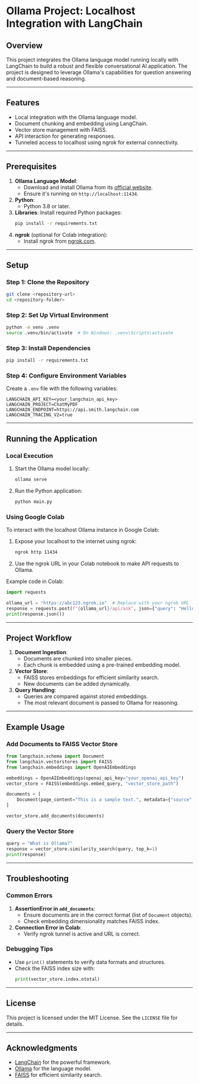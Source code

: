 # Ollama Project: Localhost Integration with LangChain

## Overview
This project integrates the Ollama language model running locally with LangChain to build a robust and flexible conversational AI application. The project is designed to leverage Ollama's capabilities for question answering and document-based reasoning.

---

## Features
- Local integration with the Ollama language model.
- Document chunking and embedding using LangChain.
- Vector store management with FAISS.
- API interaction for generating responses.
- Tunneled access to localhost using ngrok for external connectivity.

---

## Prerequisites
1. **Ollama Language Model**:
   - Download and install Ollama from its [official website](https://www.ollama.ai/).
   - Ensure it's running on `http://localhost:11434`.
2. **Python**:
   - Python 3.8 or later.
3. **Libraries**:
   Install required Python packages:
   ```bash
   pip install -r requirements.txt
   ```
4. **ngrok** (optional for Colab integration):
   - Install ngrok from [ngrok.com](https://ngrok.com/).

---

## Setup

### Step 1: Clone the Repository
```bash
git clone <repository-url>
cd <repository-folder>
```

### Step 2: Set Up Virtual Environment
```bash
python -m venv .venv
source .venv/bin/activate  # On Windows: .venv\Scripts\activate
```

### Step 3: Install Dependencies
```bash
pip install -r requirements.txt
```

### Step 4: Configure Environment Variables
Create a `.env` file with the following variables:
```plaintext
LANGCHAIN_API_KEY=<your_langchain_api_key>
LANGCHAIN_PROJECT=ChatMyPDF
LANGCHAIN_ENDPOINT=https://api.smith.langchain.com
LANGCHAIN_TRACING_V2=true
```

---

## Running the Application

### Local Execution
1. Start the Ollama model locally:
   ```bash
   ollama serve
   ```

2. Run the Python application:
   ```bash
   python main.py
   ```

### Using Google Colab
To interact with the localhost Ollama instance in Google Colab:
1. Expose your localhost to the internet using ngrok:
   ```bash
   ngrok http 11434
   ```
2. Use the ngrok URL in your Colab notebook to make API requests to Ollama.

Example code in Colab:
```python
import requests

ollama_url = "https://abc123.ngrok.io"  # Replace with your ngrok URL
response = requests.post(f"{ollama_url}/api/ask", json={"query": "Hello, Ollama!"})
print(response.json())
```

---

## Project Workflow
1. **Document Ingestion**:
   - Documents are chunked into smaller pieces.
   - Each chunk is embedded using a pre-trained embedding model.
2. **Vector Store**:
   - FAISS stores embeddings for efficient similarity search.
   - New documents can be added dynamically.
3. **Query Handling**:
   - Queries are compared against stored embeddings.
   - The most relevant document is passed to Ollama for reasoning.

---

## Example Usage
### Add Documents to FAISS Vector Store
```python
from langchain.schema import Document
from langchain.vectorstores import FAISS
from langchain.embeddings import OpenAIEmbeddings

embeddings = OpenAIEmbeddings(openai_api_key="your_openai_api_key")
vector_store = FAISS(embeddings.embed_query, "vector_store_path")

documents = [
    Document(page_content="This is a sample text.", metadata={"source": "example.txt"})
]

vector_store.add_documents(documents)
```

### Query the Vector Store
```python
query = "What is Ollama?"
response = vector_store.similarity_search(query, top_k=1)
print(response)
```

---

## Troubleshooting
### Common Errors
1. **AssertionError in `add_documents`**:
   - Ensure documents are in the correct format (list of `Document` objects).
   - Check embedding dimensionality matches FAISS index.
2. **Connection Error in Colab**:
   - Verify ngrok tunnel is active and URL is correct.

### Debugging Tips
- Use `print()` statements to verify data formats and structures.
- Check the FAISS index size with:
  ```python
  print(vector_store.index.ntotal)
  ```

---

## License
This project is licensed under the MIT License. See the `LICENSE` file for details.

---

## Acknowledgments
- [LangChain](https://www.langchain.com/) for the powerful framework.
- [Ollama](https://www.ollama.ai/) for the language model.
- [FAISS](https://faiss.ai/) for efficient similarity search.
